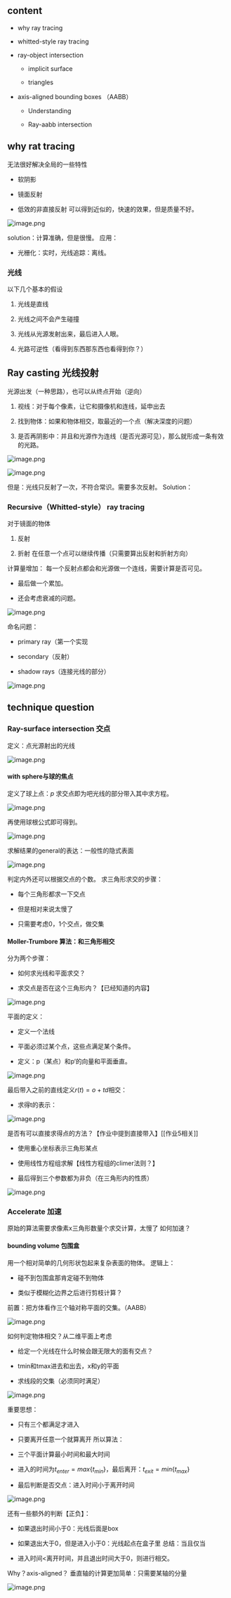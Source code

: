 ## content

- why ray tracing

- whitted-style ray tracing

- ray-object intersection

	- implicit surface

	- triangles

- axis-aligned bounding boxes （AABB）

	- Understanding

	- Ray-aabb intersection

## why rat tracing
无法很好解决全局的一些特性

- 软阴影

- 镜面反射

- 低效的非直接反射
可以得到近似的，快速的效果，但是质量不好。

![image.png](https://picbed-1305808788.cos.ap-chengdu.myqcloud.com/img/20241031162113.png)

solution：计算准确，但是很慢。
应用：

- 光栅化：实时，光线追踪：离线。

### 光线
以下几个基本的假设

1. 光线是直线

2. 光线之间不会产生碰撞

3. 光线从光源发射出来，最后进入人眼。

4. 光路可逆性（看得到东西那东西也看得到你？）

## Ray casting 光线投射
光源出发（一种思路），也可以从终点开始（逆向）

1. 视线：对于每个像素，让它和摄像机和连线，延申出去

2. 找到物体：如果和物体相交，取最近的一个点（解决深度的问题）

3. 是否再阴影中：并且和光源作为连线（是否光源可见），那么就形成一条有效的光路。

![image.png](https://picbed-1305808788.cos.ap-chengdu.myqcloud.com/img/20241031162952.png)

![image.png](https://picbed-1305808788.cos.ap-chengdu.myqcloud.com/img/20241031163352.png)

但是：光线只反射了一次，不符合常识。需要多次反射。
Solution：

### Recursive（Whitted-style） ray tracing
对于镜面的物体

1. 反射

2. 折射
在任意一个点可以继续传播（只需要算出反射和折射方向）

计算量增加：
每一个反射点都会和光源做一个连线，需要计算是否可见。

- 最后做一个累加。

- 还会考虑衰减的问题。

![image.png](https://picbed-1305808788.cos.ap-chengdu.myqcloud.com/img/20241031164008.png)

命名问题：

- primary ray（第一个实现

- secondary（反射）

- shadow rays（连接光线的部分）

![image.png](https://picbed-1305808788.cos.ap-chengdu.myqcloud.com/img/20241031164108.png)

## technique question

### Ray-surface intersection 交点
定义：点光源射出的光线

![image.png](https://picbed-1305808788.cos.ap-chengdu.myqcloud.com/img/20241101194140.png)

#### with sphere与球的焦点
定义了球上点：$p$
求交点即为吧光线的部分带入其中求方程。

![image.png](https://picbed-1305808788.cos.ap-chengdu.myqcloud.com/img/20241101194349.png)

再使用球根公式即可得到。

![image.png](https://picbed-1305808788.cos.ap-chengdu.myqcloud.com/img/20241101194614.png)

求解结果的general的表达：一般性的隐式表面

![image.png](https://picbed-1305808788.cos.ap-chengdu.myqcloud.com/img/20241101194737.png)

判定内外还可以根据交点的个数。
求三角形求交的步骤：

- 每个三角形都求一下交点

- 但是相对来说太慢了

- 只需要考虑0，1个交点，做交集

####  Moller-Trumbore 算法：和三角形相交

分为两个步骤：

- 如何求光线和平面求交？

- 求交点是否在这个三角形内？【已经知道的内容】

![image.png](https://picbed-1305808788.cos.ap-chengdu.myqcloud.com/img/20241102163652.png)

平面的定义：

- 定义一个法线

- 平面必须过某个点，这些点满足某个条件。

- 定义：p（某点）和p‘的向量和平面垂直。

![image.png](https://picbed-1305808788.cos.ap-chengdu.myqcloud.com/img/20241102163850.png)

最后带入之前的直线定义$r(t)=o+td$相交：

- 求得t的表示：

![image.png](https://picbed-1305808788.cos.ap-chengdu.myqcloud.com/img/20241102164035.png)

是否有可以直接求得点的方法？【作业中提到直接带入】[[作业5相关]]

- 使用重心坐标表示三角形某点

- 使用线性方程组求解【线性方程组的climer法则？】

- 最后得到三个参数都为非负（在三角形内的性质）

![image.png](https://picbed-1305808788.cos.ap-chengdu.myqcloud.com/img/20241102164422.png)

### Accelerate 加速
原始的算法需要求像素x三角形数量个求交计算，太慢了
如何加速？

#### bounding volume 包围盒
用一个相对简单的几何形状包起来复杂表面的物体。
逻辑上：

- 碰不到包围盒那肯定碰不到物体

- 类似于模糊化边界之后进行剪枝计算？

前置：把方体看作三个轴对称平面的交集。（AABB）

![image.png](https://picbed-1305808788.cos.ap-chengdu.myqcloud.com/img/20241102165123.png)

如何判定物体相交？从二维平面上考虑

- 给定一个光线在什么时候会跟无限大的面有交点？

- tmin和tmax进去和出去，x和y的平面

- 求线段的交集（必须同时满足）

![image.png](https://picbed-1305808788.cos.ap-chengdu.myqcloud.com/img/20241102170444.png)

重要思想：

- 只有三个都满足才进入

- 只要离开任意一个就算离开
所以算法：

- 三个平面计算最小时间和最大时间

- 进入的时间为$t_{enter}=max\{t_{min}\}$，最后离开：$t_{exit}=min\{t_{max}\}$

- 最后判断是否交点：进入时间小于离开时间

![image.png](https://picbed-1305808788.cos.ap-chengdu.myqcloud.com/img/20241102170748.png)

还有一些额外的判断【正负】：

- 如果退出时间小于0：光线后面是box

- 如果退出大于0，但是进入小于0：光线起点在盒子里
总结：当且仅当

- 进入时间<离开时间，并且退出时间大于0，则进行相交。

Why？axis-aligned？
垂直轴的计算更加简单：只需要某轴的分量

![image.png](https://picbed-1305808788.cos.ap-chengdu.myqcloud.com/img/20241102171316.png)
